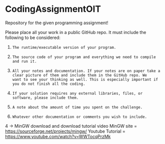 # CodingAssignmentOIT
Repository for the given programming assignment!

Please place all your work in a public GitHub repo.  It must include the following to be considered:

1.     The runtime/executable version of your program.
2.     The source code of your program and everything we need to compile and run it.
3.     All your notes and documentation. If your notes are on paper take a clear picture of them and include them in the GitHub repo. We            want to see your thinking as well. This is especially important if you do not finish all the coding.
4.     If your solution requires any external libraries, files, or software, please include them.
5.     A note about the amount of time you spent on the challenge.
6.     Whatever other documentation or comments you wish to include.


4 -> MinGW download and download tutorial video
     MinGW site = https://sourceforge.net/projects/mingw/
     Youtube Tutorial = https://www.youtube.com/watch?v=WWTocqPrzMk

